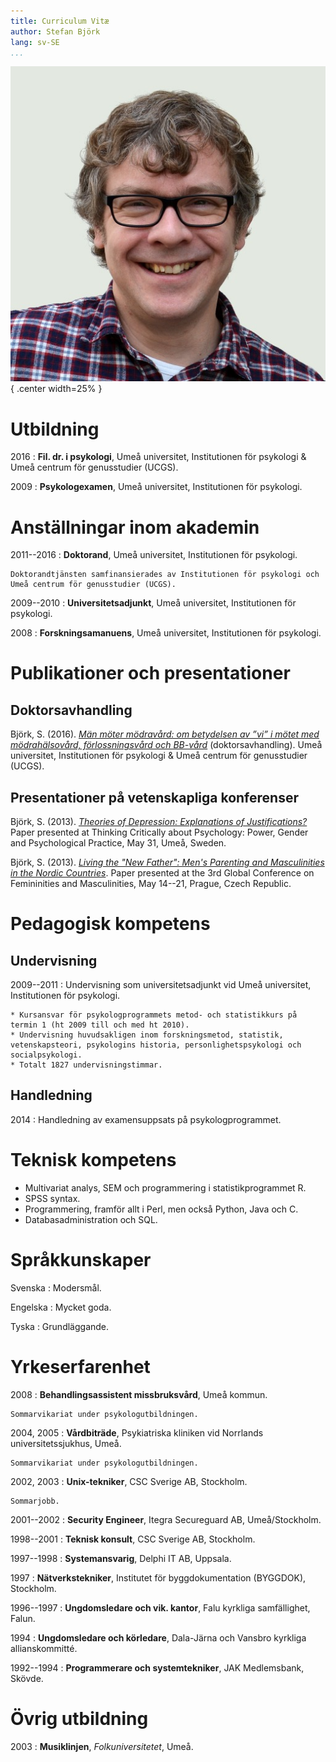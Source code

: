 ```yaml
---
title: Curriculum Vitæ
author: Stefan Björk
lang: sv-SE
...
```


![](images/photo.jpg){ .center width=25% }

# Utbildning

2016
:   **Fil. dr. i psykologi**, Umeå universitet, Institutionen för psykologi & Umeå centrum för genusstudier (UCGS).

2009
:   **Psykologexamen**, Umeå universitet, Institutionen för psykologi.

# Anställningar inom akademin

2011--2016
:   **Doktorand**, Umeå universitet, Institutionen för psykologi.

    Doktorandtjänsten samfinansierades av Institutionen för psykologi och Umeå centrum för genusstudier (UCGS).

2009--2010
:   **Universitetsadjunkt**, Umeå universitet, Institutionen för psykologi.

2008
:   **Forskningsamanuens**, Umeå universitet, Institutionen för psykologi.



# Publikationer och presentationer

## Doktorsavhandling

Björk, S. (2016). *[Män möter mödravård: om betydelsen av ”vi” i mötet med mödrahälsovård, förlossningsvård och BB-vård](http://urn.kb.se/resolve?urn=urn:nbn:se:umu:diva-124492)* (doktorsavhandling). Umeå universitet, Institutionen för psykologi & Umeå centrum för genusstudier (UCGS).


## Presentationer på vetenskapliga konferenser

Björk, S. (2013). *[Theories of Depression: Explanations of Justifications?](https://www.academia.edu/3635342/Theories_of_Depression_Explanations_or_Justifications)* Paper presented at Thinking Critically about Psychology: Power, Gender and Psychological Practice, May 31, Umeå, Sweden.

Björk, S. (2013). *[Living the "New Father": Men's Parenting and Masculinities in the Nordic Countries](https://www.academia.edu/2938364/Living_the_New_Father_Men_s_Parenting_and_Masculinities_in_the_Nordic_Countries)*. Paper presented at the 3rd Global Conference on Femininities and Masculinities, May 14--21, Prague, Czech Republic.

# Pedagogisk kompetens

## Undervisning

2009--2011
:   Undervisning som universitetsadjunkt vid Umeå universitet, Institutionen för psykologi.

    * Kursansvar för psykologprogrammets metod- och statistikkurs på termin 1 (ht 2009 till och med ht 2010).
    * Undervisning huvudsakligen inom forskningsmetod, statistik, vetenskapsteori, psykologins historia, personlighetspsykologi och socialpsykologi.
    * Totalt 1827 undervisningstimmar.

## Handledning

2014
:   Handledning av examensuppsats på psykologprogrammet.

# Teknisk kompetens

* Multivariat analys, SEM och programmering i statistikprogrammet R.
* SPSS syntax.
* Programmering, framför allt i Perl, men också Python, Java och C.
* Databasadministration och SQL.

# Språkkunskaper

Svenska
:   Modersmål.

Engelska
:   Mycket goda.

Tyska
:   Grundläggande.

# Yrkeserfarenhet

2008
:   **Behandlingsassistent missbruksvård**, Umeå kommun.

    Sommarvikariat under psykologutbildningen.

2004, 2005
:   **Vårdbiträde**, Psykiatriska kliniken vid Norrlands universitetssjukhus, Umeå.

    Sommarvikariat under psykologutbildningen.

2002, 2003
:   **Unix-tekniker**, CSC Sverige AB, Stockholm.

    Sommarjobb.

2001--2002
:   **Security Engineer**, Itegra Secureguard AB, Umeå/Stockholm.

1998--2001
:   **Teknisk konsult**, CSC Sverige AB, Stockholm.

1997--1998
:   **Systemansvarig**, Delphi IT AB, Uppsala.

1997
:   **Nätverkstekniker**, Institutet för byggdokumentation (BYGGDOK), Stockholm.

1996--1997
:   **Ungdomsledare och vik. kantor**, Falu kyrkliga samfällighet, Falun.

1994
:   **Ungdomsledare och körledare**, Dala-Järna och Vansbro kyrkliga allianskommitté.

1992--1994
:   **Programmerare och systemtekniker**, JAK Medlemsbank, Skövde.

# Övrig utbildning

2003
:   **Musiklinjen**, *Folkuniversitetet*, Umeå.

